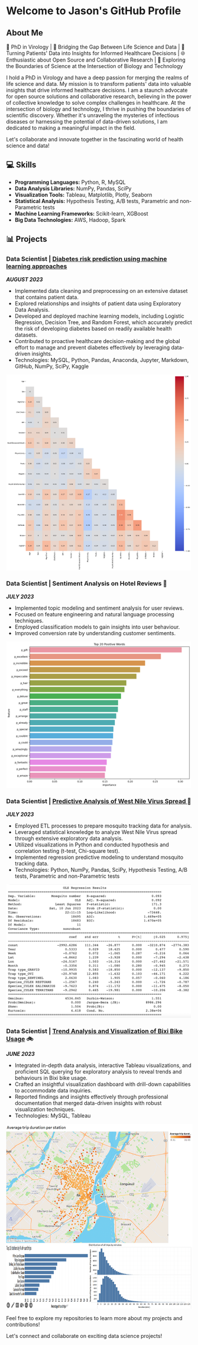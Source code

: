 # Welcome to Jason's GitHub Profile

## About Me
🦠 PhD in Virology | 🧪 Bridging the Gap Between Life Science and Data | 🏥 Turning Patients' Data into Insights for Informed Healthcare Decisions | 🌐 Enthusiastic about Open Source and Collaborative Research | 🚀 Exploring the Boundaries of Science at the Intersection of Biology and Technology

I hold a PhD in Virology and have a deep passion for merging the realms of life science and data. My mission is to transform patients' data into valuable insights that drive informed healthcare decisions. I am a staunch advocate for open source solutions and collaborative research, believing in the power of collective knowledge to solve complex challenges in healthcare. At the intersection of biology and technology, I thrive in pushing the boundaries of scientific discovery. Whether it's unraveling the mysteries of infectious diseases or harnessing the potential of data-driven solutions, I am dedicated to making a meaningful impact in the field.

Let's collaborate and innovate together in the fascinating world of health science and data!

## 💻  Skills

- **Programming Languages:** Python, R, MySQL
- **Data Analysis Libraries:** NumPy, Pandas, SciPy
- **Visualization Tools:** Tableau, Matplotlib, Plotly, Seaborn
- **Statistical Analysis:** Hypothesis Testing, A/B tests, Parametric and non-Parametric tests
- **Machine Learning Frameworks:** Scikit-learn, XGBoost
- **Big Data Technologies:** AWS, Hadoop, Spark

## 📊 Projects

### Data Scientist | [Diabetes risk prediction using machine learning approaches](https://github.com/jasonwongcp/Diabetes-Prediction/blob/main/README.md) ###

***AUGUST 2023***
- Implemented data cleaning and preprocessing on an extensive dataset that contains patient data.
- Explored relationships and insights of patient data using Exploratory Data Analysis.
- Developed and deployed machine learning models, including Logistic Regression, Decision Tree, and Random Forest, which accurately predict the risk of developing diabetes based on readily available health datasets.
- Contributed to proactive healthcare decision-making and the global effort to manage and prevent diabetes effectively by leveraging data-driven insights.
- Technologies: MySQL, Python, Pandas, Anaconda, Jupyter, Markdown, GitHub, NumPy, SciPy, Kaggle

<img src="/pairwise%20correlation.png" alt="pairwise correlation" width="500"/>


### Data Scientist | Sentiment Analysis on Hotel Reviews 🏨 ###

***JULY 2023***
- Implemented topic modeling and sentiment analysis for user reviews.
- Focused on feature engineering and natural language processing techniques.
- Employed classification models to gain insights into user behaviour.
- Improved conversion rate by understanding customer sentiments.

<img src="/Top%2020%20positive%20words.png" alt="Top 20 positive words" width="500"/>

### Data Scientist | [Predictive Analysis of West Nile Virus Spread ](https://github.com/jasonwongcp/Predictive-Analysis-of-West-Nile-Virus-Spread) 🦟 ###

***JULY 2023***
- Employed ETL processes to prepare mosquito tracking data for analysis.
- Leveraged statistical knowledge to analyze West Nile Virus spread through extensive exploratory data analysis.
- Utilized visualizations in Python and conducted hypothesis and correlation testing (t-test, Chi-square test).
- Implemented regression predictive modeling to understand mosquito tracking data.
- Technologies: Python, NumPy, Pandas, SciPy, Hypothesis Testing, A/B tests, Parametric and non-Parametric tests

<img src="/%20OLS%20Regression%20Results.jpeg" alt="OLS Regression Results" width="500"/>
     
### Data Scientist | [Trend Analysis and Visualization of Bixi Bike Usage](https://github.com/jasonwongcp/Trend_Analysis_and_Visualization_of_Bixi_Bike_Usage) 🚲 ###

***JUNE 2023***
- Integrated in-depth data analysis, interactive Tableau visualizations, and proficient SQL querying for exploratory analysis to reveal trends and behaviours in Bixi bike usage.
- Crafted an insightful visualization dashboard with drill-down capabilities to accommodate data inquiries.
- Reported findings and insights effectively through professional documentation that merged data-driven insights with robust visualization techniques.
- Technologies: MySQL, Tableau
  
<img src="https://github.com/jasonwongcp/Trend_Analysis_and_Visualization_of_Bixi_Bike_Usage/blob/main/Tableau%20Dashboard.png" alt="Dahsboard" width="600" height= "500"/>


Feel free to explore my repositories to learn more about my projects and contributions!

Let's connect and collaborate on exciting data science projects!
